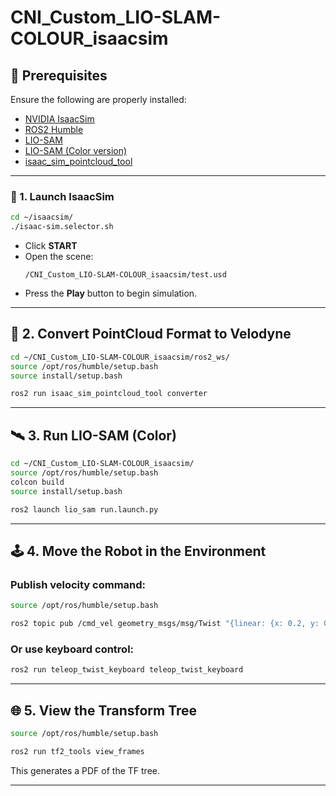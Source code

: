 # CNI_Custom_LIO-SLAM-COLOUR_isaacsim

## 🧠 Prerequisites

Ensure the following are properly installed:
- [NVIDIA IsaacSim](https://developer.nvidia.com/isaac-sim)
- [ROS2 Humble](https://docs.ros.org/en/humble/)
- [LIO-SAM](https://github.com/TixiaoShan/LIO-SAM/tree/ros2)
- [LIO-SAM (Color version)](https://github.com/leo-drive/LIO-SAM-COLOR)
- [isaac_sim_pointcloud_tool](https://github.com/liuxiao916/isaac_sim_pointcloud_tool)

---

### 🚀 1. Launch IsaacSim

```bash
cd ~/isaacsim/
./isaac-sim.selector.sh
```

- Click **START**
- Open the scene:  
  ```
  /CNI_Custom_LIO-SLAM-COLOUR_isaacsim/test.usd
  ```
- Press the **Play** button to begin simulation.

---

## 🔄 2. Convert PointCloud Format to Velodyne

```bash
cd ~/CNI_Custom_LIO-SLAM-COLOUR_isaacsim/ros2_ws/
source /opt/ros/humble/setup.bash
source install/setup.bash

ros2 run isaac_sim_pointcloud_tool converter
```

---

## 🛰️ 3. Run LIO-SAM (Color)

```bash
cd ~/CNI_Custom_LIO-SLAM-COLOUR_isaacsim/
source /opt/ros/humble/setup.bash
colcon build
source install/setup.bash

ros2 launch lio_sam run.launch.py
```

---

## 🕹️ 4. Move the Robot in the Environment

### Publish velocity command:

```bash
source /opt/ros/humble/setup.bash

ros2 topic pub /cmd_vel geometry_msgs/msg/Twist "{linear: {x: 0.2, y: 0.0, z: 0.0}, angular: {x: 0.0, y: 0.0, z: 0.0}}"
```

### Or use keyboard control:

```bash
ros2 run teleop_twist_keyboard teleop_twist_keyboard
```

---

## 🌐 5. View the Transform Tree

```bash
source /opt/ros/humble/setup.bash

ros2 run tf2_tools view_frames
```

This generates a PDF of the TF tree.

---
